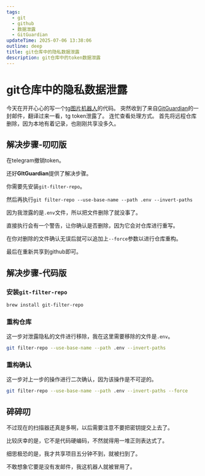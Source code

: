 ```yaml
---
tags:
  - git
  - github
  - 数据泄露
  - GitGuardian
updateTime: 2025-07-06 13:38:06
outline: deep
title: git仓库中的隐私数据泄露
description: git仓库中的token数据泄露
---
```

# git仓库中的隐私数据泄露

今天在开开心心的写一个[tg图片机器人](https://github.com/ChengCY-2254/telegram-images-bot)的代码。
突然收到了来自[GitGuardian](https://www.gitguardian.com)的一封邮件，翻译过来一看，tg token泄露了。
连忙查看处理方式。
首先将远程仓库删除，因为本地有着记录，也刚刚共享没多久。

## 解决步骤-叨叨版

在telegram撤销token。

还好**GItGuardian**提供了解决步骤。

你需要先安装`git-filter-repo`。

然后再执行`git filter-repo --use-base-name --path .env --invert-paths`

因为我泄露的是`.env`文件，所以把文件删除了就没事了。

直接执行会有一个警告，让你确认是否删除，因为它会对仓库进行重写。

在你对删除的文件确认无误后就可以追加上`--force`参数以进行仓库重构。

最后在重新共享到github即可。

## 解决步骤-代码版

### 安装`git-filter-repo`

```sh
brew install git-filter-repo
```

### 重构仓库

这一步对泄露隐私的文件进行移除，我在这里需要移除的文件是`.env`。

```sh
git filter-repo --use-base-name --path .env --invert-paths
```

### 重构确认

这一步对上一步的操作进行二次确认，因为该操作是不可逆的。

```sh
git filter-repo --use-base-name --path .env --invert-paths --force
```

## 碎碎叨

不过现在的扫描器还真是多啊，以后需要注意不要把密钥提交上去了。

比较庆幸的是，它不是代码硬编码，不然就得用一堆正则表达式了。

细思极恐的是，我才共享项目五分钟不到，就被扫到了。

不敢想象它要是没有发邮件，我这机器人就被冒用了。
